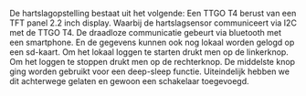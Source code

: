 De hartslagopstelling bestaat uit het volgende: Een TTGO T4 berust van een TFT panel 2.2 inch display. 
Waarbij de hartslagsensor communiceert via I2C met de TTGO T4. 
De draadloze communicatie gebeurt via bluetooth met een smartphone. 
En de gegevens kunnen ook nog lokaal worden gelogd op een sd-kaart. 
Om het lokaal loggen te starten drukt men op de linkerknop. Om het loggen te stoppen drukt men op de rechterknop. 
De middelste knop ging worden gebruikt voor een deep-sleep functie. 
Uiteindelijk hebben we dit achterwege gelaten en gewoon een schakelaar toegevoegd.
